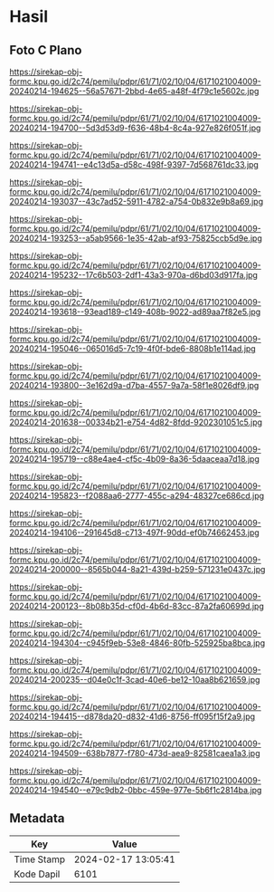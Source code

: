 # Hasil

## Foto C Plano

https://sirekap-obj-formc.kpu.go.id/2c74/pemilu/pdpr/61/71/02/10/04/6171021004009-20240214-194625--56a57671-2bbd-4e65-a48f-4f79c1e5602c.jpg

https://sirekap-obj-formc.kpu.go.id/2c74/pemilu/pdpr/61/71/02/10/04/6171021004009-20240214-194700--5d3d53d9-f636-48b4-8c4a-927e826f051f.jpg

https://sirekap-obj-formc.kpu.go.id/2c74/pemilu/pdpr/61/71/02/10/04/6171021004009-20240214-194741--e4c13d5a-d58c-498f-9397-7d568761dc33.jpg

https://sirekap-obj-formc.kpu.go.id/2c74/pemilu/pdpr/61/71/02/10/04/6171021004009-20240214-193037--43c7ad52-5911-4782-a754-0b832e9b8a69.jpg

https://sirekap-obj-formc.kpu.go.id/2c74/pemilu/pdpr/61/71/02/10/04/6171021004009-20240214-193253--a5ab9566-1e35-42ab-af93-75825ccb5d9e.jpg

https://sirekap-obj-formc.kpu.go.id/2c74/pemilu/pdpr/61/71/02/10/04/6171021004009-20240214-195232--17c6b503-2df1-43a3-970a-d6bd03d917fa.jpg

https://sirekap-obj-formc.kpu.go.id/2c74/pemilu/pdpr/61/71/02/10/04/6171021004009-20240214-193618--93ead189-c149-408b-9022-ad89aa7f82e5.jpg

https://sirekap-obj-formc.kpu.go.id/2c74/pemilu/pdpr/61/71/02/10/04/6171021004009-20240214-195046--065016d5-7c19-4f0f-bde6-8808b1e114ad.jpg

https://sirekap-obj-formc.kpu.go.id/2c74/pemilu/pdpr/61/71/02/10/04/6171021004009-20240214-193800--3e162d9a-d7ba-4557-9a7a-58f1e8026df9.jpg

https://sirekap-obj-formc.kpu.go.id/2c74/pemilu/pdpr/61/71/02/10/04/6171021004009-20240214-201638--00334b21-e754-4d82-8fdd-9202301051c5.jpg

https://sirekap-obj-formc.kpu.go.id/2c74/pemilu/pdpr/61/71/02/10/04/6171021004009-20240214-195719--c88e4ae4-cf5c-4b09-8a36-5daaceaa7d18.jpg

https://sirekap-obj-formc.kpu.go.id/2c74/pemilu/pdpr/61/71/02/10/04/6171021004009-20240214-195823--f2088aa6-2777-455c-a294-48327ce686cd.jpg

https://sirekap-obj-formc.kpu.go.id/2c74/pemilu/pdpr/61/71/02/10/04/6171021004009-20240214-194106--291645d8-c713-497f-90dd-ef0b74662453.jpg

https://sirekap-obj-formc.kpu.go.id/2c74/pemilu/pdpr/61/71/02/10/04/6171021004009-20240214-200000--8565b044-8a21-439d-b259-571231e0437c.jpg

https://sirekap-obj-formc.kpu.go.id/2c74/pemilu/pdpr/61/71/02/10/04/6171021004009-20240214-200123--8b08b35d-cf0d-4b6d-83cc-87a2fa60699d.jpg

https://sirekap-obj-formc.kpu.go.id/2c74/pemilu/pdpr/61/71/02/10/04/6171021004009-20240214-194304--c945f9eb-53e8-4846-80fb-525925ba8bca.jpg

https://sirekap-obj-formc.kpu.go.id/2c74/pemilu/pdpr/61/71/02/10/04/6171021004009-20240214-200235--d04e0c1f-3cad-40e6-be12-10aa8b621659.jpg

https://sirekap-obj-formc.kpu.go.id/2c74/pemilu/pdpr/61/71/02/10/04/6171021004009-20240214-194415--d878da20-d832-41d6-8756-ff095f15f2a9.jpg

https://sirekap-obj-formc.kpu.go.id/2c74/pemilu/pdpr/61/71/02/10/04/6171021004009-20240214-194509--638b7877-f780-473d-aea9-82581caea1a3.jpg

https://sirekap-obj-formc.kpu.go.id/2c74/pemilu/pdpr/61/71/02/10/04/6171021004009-20240214-194540--e79c9db2-0bbc-459e-977e-5b6f1c2814ba.jpg


## Metadata

| Key        | Value               |
| ---------- | ------------------- |
| Time Stamp | 2024-02-17 13:05:41 |
| Kode Dapil | 6101                |



